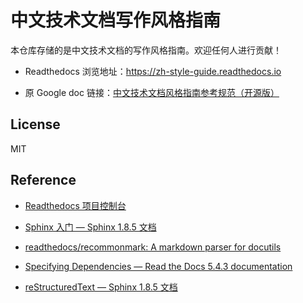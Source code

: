 # 中文技术文档写作风格指南

本仓库存储的是中文技术文档的写作风格指南。欢迎任何人进行贡献！

- Readthedocs 浏览地址：<https://zh-style-guide.readthedocs.io>

- 原 Google doc 链接：[中文技术文档风格指南参考规范（开源版）](https://docs.google.com/document/d/1xHO_l63RvpOdY2jP4XtQaPtbElu2I4tTBHeilMXfJ98/edit?usp=sharing)

## License

MIT

## Reference

- [Readthedocs 项目控制台](https://readthedocs.org/projects/zh-style-guide/builds)

- [Sphinx 入门 — Sphinx 1.8.5 文档](https://sphinx-doc.readthedocs.io/zh_CN/master/usage/quickstart.html#adding-content)

- [readthedocs/recommonmark: A markdown parser for docutils](https://github.com/readthedocs/recommonmark#linking-to-headings-in-other-files)

- [Specifying Dependencies — Read the Docs 5.4.3 documentation](https://docs.readthedocs.io/en/latest/guides/specifying-dependencies.html)

- [reStructuredText — Sphinx 1.8.5 文档](https://sphinx-doc.readthedocs.io/zh_CN/master/usage/restructuredtext/index.html)
